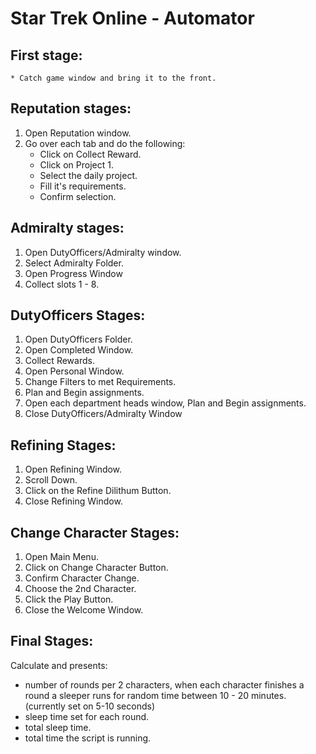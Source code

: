 # Star Trek Online - Automator

## First stage:
    * Catch game window and bring it to the front.
      
## Reputation stages:

1. Open Reputation window.
2. Go over each tab and do the following:
    * Click on Collect Reward.
    * Click on Project 1.
    * Select the daily project.
    * Fill it's requirements.
    * Confirm selection.
 
## Admiralty stages:

1. Open DutyOfficers/Admiralty window.
2. Select Admiralty Folder.
3. Open Progress Window
4. Collect slots 1 - 8.

## DutyOfficers Stages:

1. Open DutyOfficers Folder.
2. Open Completed Window.
3. Collect Rewards.
4. Open Personal Window.
5. Change Filters to met Requirements.
6. Plan and Begin assignments.
7. Open each department heads window, Plan and Begin assignments.
8. Close DutyOfficers/Admiralty Window

## Refining Stages:

1. Open Refining Window.
2. Scroll Down.
3. Click on the Refine Dilithum Button.
4. Close Refining Window.

## Change Character Stages:

1. Open Main Menu.
2. Click on Change Character Button.
3. Confirm Character Change.
4. Choose the 2nd Character.
5. Click the Play Button.
6. Close the Welcome Window.

## Final Stages:

Calculate and presents:
* number of rounds per 2 characters, when each character finishes a round a sleeper runs for random time between 10 - 20 minutes. (currently set on 5-10 seconds)
* sleep time set for each round.
* total sleep time. 
* total time the script is running.
